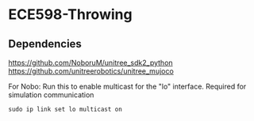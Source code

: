 # ECE598-Throwing
## Dependencies
https://github.com/NoboruM/unitree_sdk2_python  
https://github.com/unitreerobotics/unitree_mujoco

For Nobo:
Run this to enable multicast for the "lo" interface. Required for simulation communication
```
sudo ip link set lo multicast on
```
